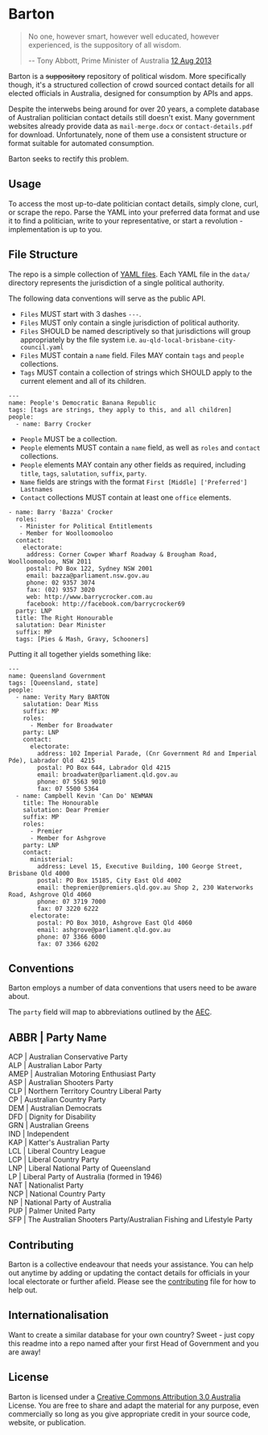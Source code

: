 # Barton

> No one, however smart, however well educated, however experienced, is the suppository of all wisdom.
>
> -- Tony Abbott, Prime Minister of Australia [12 Aug 2013](http://www.smh.com.au/federal-politics/federal-election-2013/liberals-squirm-as-abbott-refers-to-the-suppository-of-wisdom-20130812-2rryy.html)

Barton is a ~~suppository~~ repository of political wisdom.  More specifically though, it's a structured collection of crowd sourced contact details for all elected officials in Australia, designed for consumption by APIs and apps.

Despite the interwebs being around for over 20 years, a complete database of Australian politician contact details still doesn't exist.  Many government websites already provide data as `mail-merge.docx` or `contact-details.pdf` for download.  Unfortunately, none of them use a consistent structure or format suitable for automated consumption.

Barton seeks to rectify this problem.


## Usage

To access the most up-to-date politician contact details, simply clone, curl, or scrape the repo.  Parse the YAML into your preferred data format and use it to find a politician, write to your representative, or start a revolution - implementation is up to you. 


## File Structure

The repo is a simple collection of [YAML files](http://www.yaml.org/spec/1.2/spec.html).  Each YAML file in the `data/` directory represents the jurisdiction of a single political authority.   

The following data conventions will serve as the public API.

- `Files` MUST start with 3 dashes `---`.
- `Files` MUST only contain a single jurisdiction of political authority.
- `Files` SHOULD be named descriptively so that jurisdictions will group appropriately by the file system i.e. `au-qld-local-brisbane-city-council.yaml`  
- `Files` MUST contain a `name` field.  Files MAY contain `tags` and `people` collections.
- `Tags` MUST contain a collection of strings which SHOULD apply to the current element and all of its children.

    
```    
---
name: People's Democratic Banana Republic
tags: [tags are strings, they apply to this, and all children]
people: 
  - name: Barry Crocker
``` 
    
- `People` MUST be a collection.
- `People` elements MUST contain a `name` field, as well as `roles` and `contact` collections.
- `People` elements MAY contain any other fields as required, including `title`, `tags`, `salutation`, `suffix`, `party`.
- `Name` fields are strings with the format `First [Middle] ['Preferred'] Lastnames`
- `Contact` collections MUST contain at least one `office` elements. 

```    
- name: Barry 'Bazza' Crocker
  roles:
   - Minister for Political Entitlements
   - Member for Woolloomooloo
  contact:
    electorate:
     address: Corner Cowper Wharf Roadway & Brougham Road, Woolloomooloo, NSW 2011
     postal: PO Box 122, Sydney NSW 2001
     email: bazza@parliament.nsw.gov.au
     phone: 02 9357 3074
     fax: (02) 9357 3020
     web: http://www.barrycrocker.com.au
     facebook: http://facebook.com/barrycrocker69
  party: LNP
  title: The Right Honourable
  salutation: Dear Minister
  suffix: MP
  tags: [Pies & Mash, Gravy, Schooners]
```

Putting it all together yields something like:

    ---
    name: Queensland Government
    tags: [Queensland, state]
    people:
      - name: Verity Mary BARTON
        salutation: Dear Miss
        suffix: MP
        roles:
          - Member for Broadwater
        party: LNP
        contact:
          electorate:
            address: 102 Imperial Parade, (Cnr Government Rd and Imperial Pde), Labrador Qld  4215
            postal: PO Box 644, Labrador Qld 4215
            email: broadwater@parliament.qld.gov.au
            phone: 07 5563 9010
            fax: 07 5500 5364       
      - name: Campbell Kevin 'Can Do' NEWMAN
        title: The Honourable
        salutation: Dear Premier
        suffix: MP
        roles:
          - Premier
          - Member for Ashgrove
        party: LNP
        contact:
          ministerial:
            address: Level 15, Executive Building, 100 George Street, Brisbane Qld 4000
            postal: PO Box 15185, City East Qld 4002
            email: thepremier@premiers.qld.gov.au Shop 2, 230 Waterworks Road, Ashgrove Qld 4060
            phone: 07 3719 7000
            fax: 07 3220 6222
          electorate:
            postal: PO Box 3010, Ashgrove East Qld 4060
            email: ashgrove@parliament.qld.gov.au
            phone: 07 3366 6000
            fax: 07 3366 6202
   

## Conventions

Barton employs a number of data conventions that users need to be aware about.

The `party` field will map to abbreviations outlined by the [AEC](http://results.aec.gov.au/13745/website/GeneralPartyDetails-13745.htm).


  ABBR      |   Party Name
  -------------------------------------------------
  ACP       |   Australian Conservative Party  
  ALP       |   Australian Labor Party  
  AMEP      |   Australian Motoring Enthusiast Party  
  ASP       |   Australian Shooters Party  
  CLP       |   Northern Territory Country Liberal Party  
  CP        |   Australian Country Party  
  DEM       |   Australian Democrats  
  DFD       |   Dignity for Disability  
  GRN       |   Australian Greens  
  IND       |   Independent  
  KAP       |   Katter's Australian Party  
  LCL       |   Liberal Country League  
  LCP       |   Liberal Country Party  
  LNP       |   Liberal National Party of Queensland  
  LP        |   Liberal Party of Australia (formed in 1946)  
  NAT       |   Nationalist Party  
  NCP       |   National Country Party  
  NP        |   National Party of Australia  
  PUP       |   Palmer United Party  
  SFP       |   The Australian Shooters Party/Australian Fishing and Lifestyle Party  

  
## Contributing

Barton is a collective endeavour that needs your assistance.  You can help out anytime by adding or updating the contact details for officials in your local electorate or further afield.  Please see the [contributing](contributing.md) file for how to help out.

## Internationalisation

Want to create a similar database for your own country? Sweet - just copy this readme into a repo named after your first Head of Government and you are away!

## License

Barton is licensed under a [Creative Commons Attribution 3.0 Australia](http://creativecommons.org/licenses/by/3.0/au/deed.en) License.  You are free to share and adapt the material for any purpose, even commercially so long as you give appropriate credit in your source code, website, or publication.